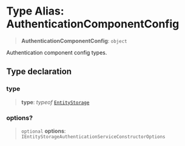 # Type Alias: AuthenticationComponentConfig

> **AuthenticationComponentConfig**: `object`

Authentication component config types.

## Type declaration

### type

> **type**: *typeof* [`EntityStorage`](../variables/AuthenticationComponentType.md#entitystorage)

### options?

> `optional` **options**: `IEntityStorageAuthenticationServiceConstructorOptions`
